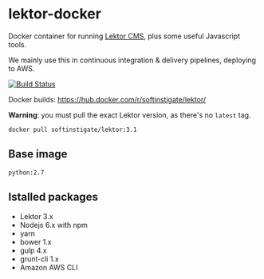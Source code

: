 # lektor-docker

Docker container for running [Lektor CMS](https://www.getlektor.com), plus some useful Javascript tools.

We mainly use this in continuous integration & delivery pipelines, deploying to AWS.

[![Build Status](https://travis-ci.org/SoftInstigate/lektor-docker.svg?branch=master)](https://travis-ci.org/SoftInstigate/lektor-docker)

Docker builds: https://hub.docker.com/r/softinstigate/lektor/

**Warning**: you must pull the exact Lektor version, as there's no `latest` tag.

 `docker pull softinstigate/lektor:3.1`

## Base image

`python:2.7`

## Istalled packages

* Lektor 3.x
* Nodejs 6.x with npm
* yarn
* bower 1.x
* gulp 4.x
* grunt-cli 1.x
* Amazon AWS CLI
